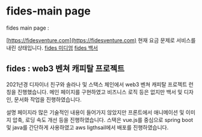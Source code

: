 # fides-main page
fides main page :

[https://fidesventure.com](https://fidesventure.com) 현재 요금 문제로 서비스를 내린 상태입니다.
[fides 미디엄](https://medium.com/@fidesmeta/12-development-of-new-project-fab8f08afed6)
[fides 백서](https://fidesmetaventure.gitbook.io/whitepaper/fides-meta-venture/idos-and-nft)

## fides : web3 벤쳐 캐피탈 프로젝트

2021년경 디자이너 친구와 솔라나 및 스택스 체인에서 web3 벤쳐 캐피탈 프로젝트 런칭을 진행했습니다.
메인 페이지를 구현하였고 비즈니스 로직 등은 없지만 백서 및 디자인, 문서화 작업을 진행하였습니다.

설명 페이지라 많은 기술적인 내용이 들어가지 않았지만 프론트에서 애니메이션 및 이미지 압축, 로딩 속도 개선 등을 진행하였습니다.
스택은 vue.js를 중심으로 spring boot 및 java를 간단하게 사용하였고 aws ligthsail에서 배포를 진행하였습니다.
